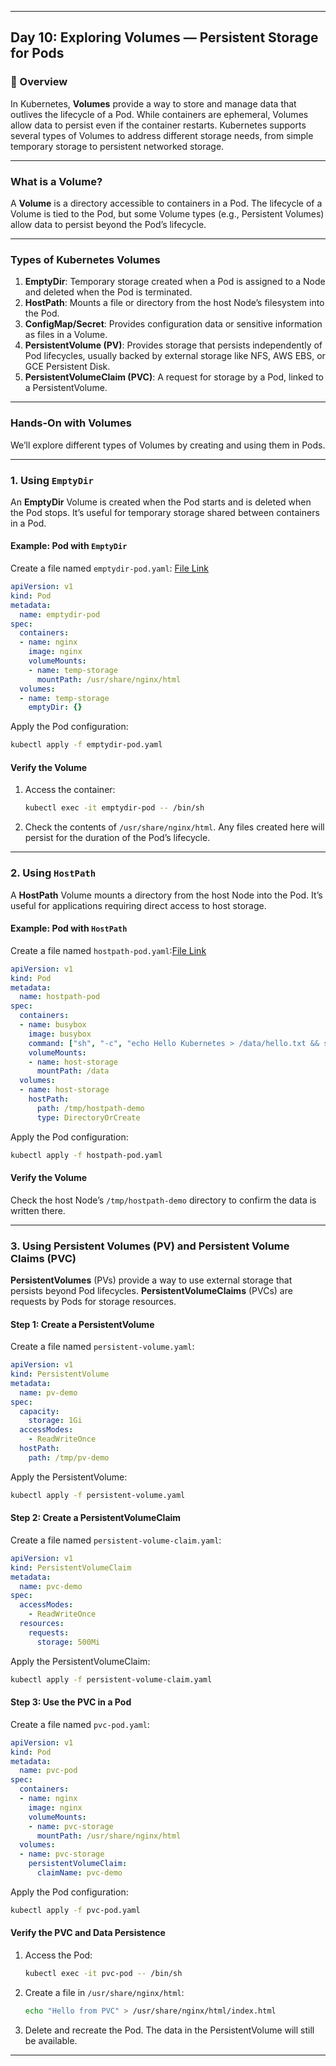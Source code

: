 ﻿---

## Day 10: Exploring Volumes — Persistent Storage for Pods

### 📘 Overview

In Kubernetes, **Volumes** provide a way to store and manage data that outlives the lifecycle of a Pod. While containers are ephemeral, Volumes allow data to persist even if the container restarts. Kubernetes supports several types of Volumes to address different storage needs, from simple temporary storage to persistent networked storage.

---

### What is a Volume?

A **Volume** is a directory accessible to containers in a Pod. The lifecycle of a Volume is tied to the Pod, but some Volume types (e.g., Persistent Volumes) allow data to persist beyond the Pod’s lifecycle.

---

### Types of Kubernetes Volumes

1. **EmptyDir**: Temporary storage created when a Pod is assigned to a Node and deleted when the Pod is terminated.
2. **HostPath**: Mounts a file or directory from the host Node’s filesystem into the Pod.
3. **ConfigMap/Secret**: Provides configuration data or sensitive information as files in a Volume.
4. **PersistentVolume (PV)**: Provides storage that persists independently of Pod lifecycles, usually backed by external storage like NFS, AWS EBS, or GCE Persistent Disk.
5. **PersistentVolumeClaim (PVC)**: A request for storage by a Pod, linked to a PersistentVolume.

---


### Hands-On with Volumes

We’ll explore different types of Volumes by creating and using them in Pods.

---

### 1. Using `EmptyDir`

An **EmptyDir** Volume is created when the Pod starts and is deleted when the Pod stops. It’s useful for temporary storage shared between containers in a Pod.

#### Example: Pod with `EmptyDir`

Create a file named `emptydir-pod.yaml`: [File Link](https://github.com/oneananda/100-Days-of-Kubernetes/blob/main/Day%20010-Volumes-Persistent%20Storage%20for%20Pods/YAMLs/emptydir-pod.yaml)

```yaml
apiVersion: v1
kind: Pod
metadata:
  name: emptydir-pod
spec:
  containers:
  - name: nginx
    image: nginx
    volumeMounts:
    - name: temp-storage
      mountPath: /usr/share/nginx/html
  volumes:
  - name: temp-storage
    emptyDir: {}
```

Apply the Pod configuration:

```bash
kubectl apply -f emptydir-pod.yaml
```

#### Verify the Volume

1. Access the container:
   ```bash
   kubectl exec -it emptydir-pod -- /bin/sh
   ```
2. Check the contents of `/usr/share/nginx/html`. Any files created here will persist for the duration of the Pod’s lifecycle.

---

### 2. Using `HostPath`

A **HostPath** Volume mounts a directory from the host Node into the Pod. It’s useful for applications requiring direct access to host storage.

#### Example: Pod with `HostPath`

Create a file named `hostpath-pod.yaml`:[File Link](https://github.com/oneananda/100-Days-of-Kubernetes/blob/main/Day%20010-Volumes-Persistent%20Storage%20for%20Pods/YAMLs/hostpath-pod.yaml)

```yaml
apiVersion: v1
kind: Pod
metadata:
  name: hostpath-pod
spec:
  containers:
  - name: busybox
    image: busybox
    command: ["sh", "-c", "echo Hello Kubernetes > /data/hello.txt && sleep 3600"]
    volumeMounts:
    - name: host-storage
      mountPath: /data
  volumes:
  - name: host-storage
    hostPath:
      path: /tmp/hostpath-demo
      type: DirectoryOrCreate
```

Apply the Pod configuration:

```bash
kubectl apply -f hostpath-pod.yaml
```

#### Verify the Volume

Check the host Node’s `/tmp/hostpath-demo` directory to confirm the data is written there.

---

### 3. Using Persistent Volumes (PV) and Persistent Volume Claims (PVC)

**PersistentVolumes** (PVs) provide a way to use external storage that persists beyond Pod lifecycles. **PersistentVolumeClaims** (PVCs) are requests by Pods for storage resources.

#### Step 1: Create a PersistentVolume

Create a file named `persistent-volume.yaml`:

```yaml
apiVersion: v1
kind: PersistentVolume
metadata:
  name: pv-demo
spec:
  capacity:
    storage: 1Gi
  accessModes:
    - ReadWriteOnce
  hostPath:
    path: /tmp/pv-demo
```

Apply the PersistentVolume:

```bash
kubectl apply -f persistent-volume.yaml
```

#### Step 2: Create a PersistentVolumeClaim

Create a file named `persistent-volume-claim.yaml`:

```yaml
apiVersion: v1
kind: PersistentVolumeClaim
metadata:
  name: pvc-demo
spec:
  accessModes:
    - ReadWriteOnce
  resources:
    requests:
      storage: 500Mi
```

Apply the PersistentVolumeClaim:

```bash
kubectl apply -f persistent-volume-claim.yaml
```

#### Step 3: Use the PVC in a Pod

Create a file named `pvc-pod.yaml`:

```yaml
apiVersion: v1
kind: Pod
metadata:
  name: pvc-pod
spec:
  containers:
  - name: nginx
    image: nginx
    volumeMounts:
    - name: pvc-storage
      mountPath: /usr/share/nginx/html
  volumes:
  - name: pvc-storage
    persistentVolumeClaim:
      claimName: pvc-demo
```

Apply the Pod configuration:

```bash
kubectl apply -f pvc-pod.yaml
```

#### Verify the PVC and Data Persistence

1. Access the Pod:
   ```bash
   kubectl exec -it pvc-pod -- /bin/sh
   ```
2. Create a file in `/usr/share/nginx/html`:
   ```bash
   echo "Hello from PVC" > /usr/share/nginx/html/index.html
   ```
3. Delete and recreate the Pod. The data in the PersistentVolume will still be available.

---

